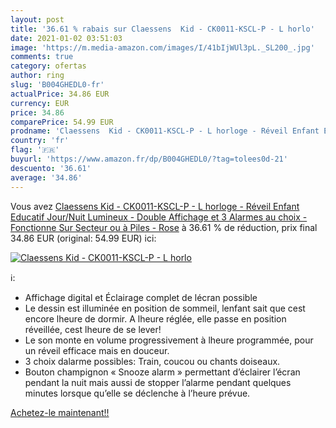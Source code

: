 ```yaml
---
layout: post
title: '36.61 % rabais sur Claessens  Kid - CK0011-KSCL-P - L horlo'
date: 2021-01-02 03:51:03
image: 'https://m.media-amazon.com/images/I/41bIjWUl3pL._SL200_.jpg'
comments: true
category: ofertas
author: ring
slug: 'B004GHEDL0-fr'
actualPrice: 34.86 EUR
currency: EUR
price: 34.86
comparePrice: 54.99 EUR
prodname: 'Claessens  Kid - CK0011-KSCL-P - L horloge - Réveil Enfant Educatif Jour/Nuit Lumineux - Double Affichage et 3 Alarmes au choix - Fonctionne Sur Secteur ou à Piles - Rose'
country: 'fr'
flag: '🇫🇷'
buyurl: 'https://www.amazon.fr/dp/B004GHEDL0/?tag=tolees0d-21'
descuento: '36.61'
average: '34.86'
---
```


Vous avez [Claessens  Kid - CK0011-KSCL-P - L horloge - Réveil Enfant Educatif Jour/Nuit Lumineux - Double Affichage et 3 Alarmes au choix - Fonctionne Sur Secteur ou à Piles - Rose](https://www.amazon.fr/dp/B004GHEDL0/?tag=tolees0d-21)  à  36.61 % de réduction, prix final  34.86 EUR (original: 54.99 EUR) ici:

[![Claessens  Kid - CK0011-KSCL-P - L horlo](https://m.media-amazon.com/images/I/41bIjWUl3pL._SL200_.jpg)](https://www.amazon.fr/dp/B004GHEDL0/?tag=tolees0d-21)

ℹ️:

- Affichage digital et Éclairage complet de lécran possible
- Le dessin est illuminée en position de sommeil, lenfant sait que cest encore lheure de dormir. A lheure réglée, elle passe en position réveillée, cest lheure de se lever!
- Le son monte en volume progressivement à lheure programmée, pour un réveil efficace mais en douceur.
- 3 choix dalarme possibles: Train, coucou ou chants doiseaux.
- Bouton champignon « Snooze alarm » permettant d’éclairer l’écran pendant la nuit mais aussi de stopper l’alarme pendant quelques minutes lorsque qu’elle se déclenche à l’heure prévue.

[Achetez-le maintenant!!](https://www.amazon.fr/dp/B004GHEDL0/?tag=tolees0d-21)
